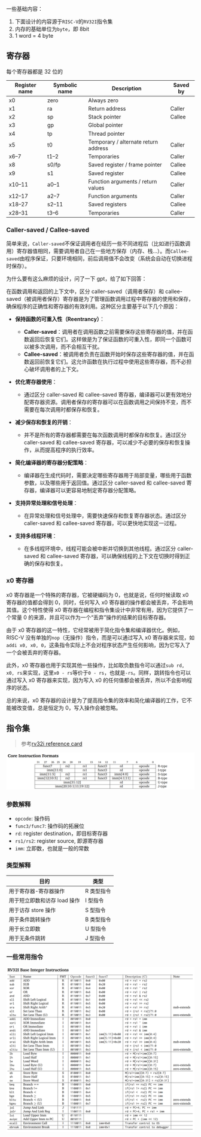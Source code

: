 一些基础内容：

1. 下面设计的内容源于`RISC-V`的`RV32I`指令集
2. 内存的基础单位为`byte`，即 8bit
3. 1 word = 4 byte

## 寄存器

每个寄存器都是 32 位的

| Register name | Symbolic name | Description                          | Saved by |
| ------------- | ------------- | ------------------------------------ | -------- |
| x0            | zero          | Always zero                          |          |
| x1            | ra            | Return address                       | Caller   |
| x2            | sp            | Stack pointer                        | Callee   |
| x3            | gp            | Global pointer                       |          |
| x4            | tp            | Thread pointer                       |          |
| x5            | t0            | Temporary / alternate return address | Caller   |
| x6–7          | t1–2          | Temporaries                          | Caller   |
| x8            | s0/fp         | Saved register / frame pointer       | Callee   |
| x9            | s1            | Saved register                       | Callee   |
| x10–11        | a0–1          | Function arguments / return values   | Caller   |
| x12–17        | a2–7          | Function arguments                   | Caller   |
| x18–27        | s2–11         | Saved registers                      | Callee   |
| x28–31        | t3–6          | Temporaries                          | Caller   |

### Caller-saved / Callee-saved

简单来说，`Caller-saved`不保证调用者在经历一些不同进程后（比如进行函数调用）寄存器值相同，需要调用者自己在一些地方保存（内存、栈...）。而`Callee-saved`由程序保证，只要环境相同，前后调用值不会改变（系统会自动在切换进程时保存）。

为什么要有这么麻烦的设计，问了一下 gpt，给了如下回答：

在函数调用和返回的上下文中，区分 caller-saved（调用者保存）和 callee-saved（被调用者保存）寄存器是为了管理函数调用过程中寄存器的使用和保存，确保程序的正确性和寄存器的有效利用。这种区分主要基于以下几个原因：

- **保持函数的可重入性（Reentrancy）**：

   - **Caller-saved**：调用者在调用函数之前需要保存这些寄存器的值，并在函数返回后恢复它们。这样做是为了保证函数的可重入性，即同一个函数可以被多次调用，而不会相互干扰。
   - **Callee-saved**：被调用者负责在函数开始时保存这些寄存器的值，并在函数返回前恢复它们。这允许函数在执行过程中使用这些寄存器，而不必担心破坏调用者的上下文。

- **优化寄存器使用**：

   - 通过区分 caller-saved 和 callee-saved 寄存器，编译器可以更有效地分配寄存器资源。调用者保存的寄存器可以在函数调用之间保持不变，而不需要在每次调用时都保存和恢复。

- **减少保存和恢复的开销**：

   - 并不是所有的寄存器都需要在每次函数调用时都保存和恢复。通过区分 caller-saved 和 callee-saved 寄存器，可以减少不必要的保存和恢复操作，从而提高程序的执行效率。

- **简化编译器的寄存器分配策略**：

   - 编译器在生成代码时，需要决定哪些寄存器用于局部变量，哪些用于函数参数，以及哪些用于返回值。通过区分 caller-saved 和 callee-saved 寄存器，编译器可以更容易地制定寄存器分配策略。

- **支持异常处理和信号处理**：

   - 在异常处理和信号处理中，需要快速保存和恢复寄存器状态。通过区分 caller-saved 和 callee-saved 寄存器，可以更快地实现这一过程。

- **支持多线程环境**：
   - 在多线程环境中，线程可能会被中断并切换到其他线程。通过区分 caller-saved 和 callee-saved 寄存器，可以确保线程的上下文在切换时得到正确的保存和恢复。

### x0 寄存器

x0 寄存器是一个特殊的寄存器，它被硬编码为 0，也就是说，任何时候读取 x0 寄存器的值都会得到 0，同时，任何写入 x0 寄存器的操作都会被丢弃，不会影响其值。这个特性使得 x0 寄存器在编程和指令集设计中非常有用，因为它提供了一个常量 0 的来源，并且可以作为一个“丢弃”操作的结果的目标寄存器。

由于 x0 寄存器的这一特性，它经常被用于简化指令集和编译器优化。例如，RISC-V 没有单独的`nop`（无操作）指令，而是可以通过写入 x0 寄存器来实现，如`addi x0, x0, 0`，这条指令实际上不会对程序状态产生任何影响，因为它写入了一个会被丢弃的寄存器。

此外，x0 寄存器也用于实现其他一些操作，比如取负数指令可以通过`sub rd, x0, rs`来实现，这里`x0 - rs`等价于`0 - rs`，也就是`-rs`。同样，跳转指令也可以通过写入 x0 寄存器来实现，因为写入 x0 的任何值都会被丢弃，所以不会影响程序的状态。

总的来说，x0 寄存器的设计是为了提高指令集的效率和简化编译器的工作，它不能被改变值，总是恒定为 0，写入操作会被忽略。

## 指令集

> 参考[rv32i reference card](https://www.cs.sfu.ca/~ashriram/Courses/CS295/assets/notebooks/RISCV/RISCV_CARD.pdf)

![core-instruction](img_com/core-instruc.png)

### 参数解释

- `opcode`: 操作码
- `func3/func7`: 操作码的拓展位
- `rd`: register destination，即目标寄存器
- `rs1/rs2`: register source, 即源寄存器
- `imm`: 立即数，也就是一般的常数

### 类型解释

| 目的                         | 类型       |
| ---------------------------- | ---------- |
| 用于寄存器-寄存器操作        | R 类型指令 |
| 用于短立即数和访存 load 操作 | I 型指令   |
| 用于访存 store 操作          | S 型指令   |
| 用于条件跳转操作             | B 类型指令 |
| 用于长立即数                 | U 型指令   |
| 用于无条件跳转               | J 型指令   |

### 一些常用指令

![basic instruction](img_com/basic_instruction.png)
